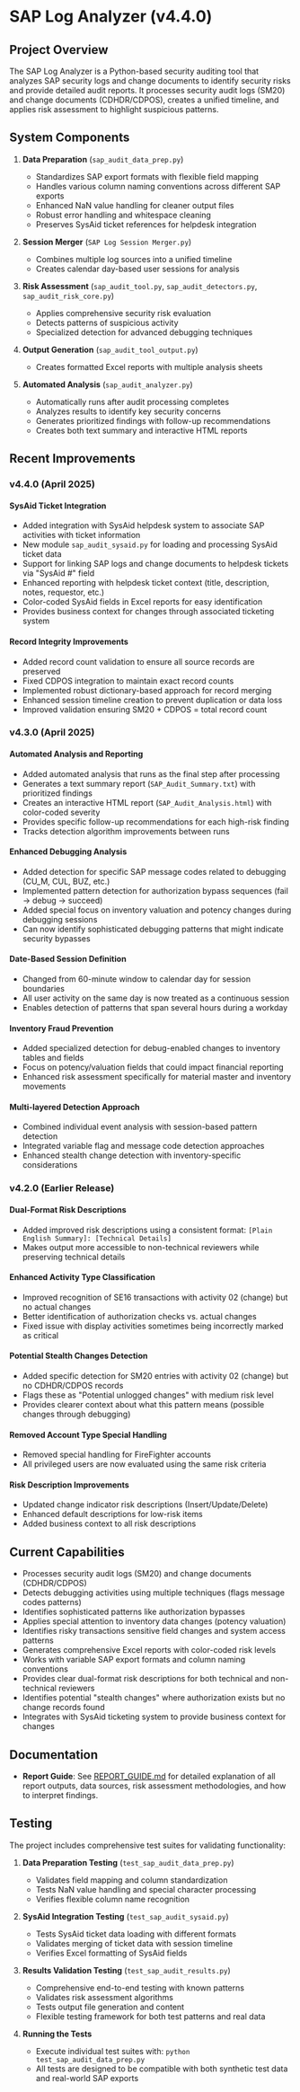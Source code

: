 # SAP Log Analyzer (v4.4.0)

## Project Overview

The SAP Log Analyzer is a Python-based security auditing tool that analyzes SAP security logs and change documents to identify security risks and provide detailed audit reports. It processes security audit logs (SM20) and change documents (CDHDR/CDPOS), creates a unified timeline, and applies risk assessment to highlight suspicious patterns.

## System Components

1. **Data Preparation** (`sap_audit_data_prep.py`)
   - Standardizes SAP export formats with flexible field mapping
   - Handles various column naming conventions across different SAP exports
   - Enhanced NaN value handling for cleaner output files
   - Robust error handling and whitespace cleaning
   - Preserves SysAid ticket references for helpdesk integration

2. **Session Merger** (`SAP Log Session Merger.py`)
   - Combines multiple log sources into a unified timeline
   - Creates calendar day-based user sessions for analysis

3. **Risk Assessment** (`sap_audit_tool.py`, `sap_audit_detectors.py`, `sap_audit_risk_core.py`)
   - Applies comprehensive security risk evaluation
   - Detects patterns of suspicious activity
   - Specialized detection for advanced debugging techniques

4. **Output Generation** (`sap_audit_tool_output.py`)
   - Creates formatted Excel reports with multiple analysis sheets

5. **Automated Analysis** (`sap_audit_analyzer.py`)
   - Automatically runs after audit processing completes
   - Analyzes results to identify key security concerns
   - Generates prioritized findings with follow-up recommendations
   - Creates both text summary and interactive HTML reports

## Recent Improvements

### v4.4.0 (April 2025)

#### SysAid Ticket Integration
- Added integration with SysAid helpdesk system to associate SAP activities with ticket information
- New module `sap_audit_sysaid.py` for loading and processing SysAid ticket data
- Support for linking SAP logs and change documents to helpdesk tickets via "SysAid #" field
- Enhanced reporting with helpdesk ticket context (title, description, notes, requestor, etc.)
- Color-coded SysAid fields in Excel reports for easy identification
- Provides business context for changes through associated ticketing system

#### Record Integrity Improvements
- Added record count validation to ensure all source records are preserved
- Fixed CDPOS integration to maintain exact record counts
- Implemented robust dictionary-based approach for record merging
- Enhanced session timeline creation to prevent duplication or data loss
- Improved validation ensuring SM20 + CDPOS = total record count

### v4.3.0 (April 2025)

#### Automated Analysis and Reporting
- Added automated analysis that runs as the final step after processing
- Generates a text summary report (`SAP_Audit_Summary.txt`) with prioritized findings
- Creates an interactive HTML report (`SAP_Audit_Analysis.html`) with color-coded severity
- Provides specific follow-up recommendations for each high-risk finding
- Tracks detection algorithm improvements between runs

#### Enhanced Debugging Analysis
- Added detection for specific SAP message codes related to debugging (CU_M, CUL, BUZ, etc.)
- Implemented pattern detection for authorization bypass sequences (fail → debug → succeed)
- Added special focus on inventory valuation and potency changes during debugging sessions
- Can now identify sophisticated debugging patterns that might indicate security bypasses

#### Date-Based Session Definition
- Changed from 60-minute window to calendar day for session boundaries
- All user activity on the same day is now treated as a continuous session
- Enables detection of patterns that span several hours during a workday

#### Inventory Fraud Prevention
- Added specialized detection for debug-enabled changes to inventory tables and fields
- Focus on potency/valuation fields that could impact financial reporting
- Enhanced risk assessment specifically for material master and inventory movements

#### Multi-layered Detection Approach
- Combined individual event analysis with session-based pattern detection
- Integrated variable flag and message code detection approaches
- Enhanced stealth change detection with inventory-specific considerations

### v4.2.0 (Earlier Release)

#### Dual-Format Risk Descriptions
- Added improved risk descriptions using a consistent format: `[Plain English Summary]: [Technical Details]`
- Makes output more accessible to non-technical reviewers while preserving technical details

#### Enhanced Activity Type Classification
- Improved recognition of SE16 transactions with activity 02 (change) but no actual changes
- Better identification of authorization checks vs. actual changes
- Fixed issue with display activities sometimes being incorrectly marked as critical

#### Potential Stealth Changes Detection
- Added specific detection for SM20 entries with activity 02 (change) but no CDHDR/CDPOS records
- Flags these as "Potential unlogged changes" with medium risk level
- Provides clearer context about what this pattern means (possible changes through debugging)

#### Removed Account Type Special Handling
- Removed special handling for FireFighter accounts
- All privileged users are now evaluated using the same risk criteria

#### Risk Description Improvements
- Updated change indicator risk descriptions (Insert/Update/Delete)
- Enhanced default descriptions for low-risk items
- Added business context to all risk descriptions

## Current Capabilities

- Processes security audit logs (SM20) and change documents (CDHDR/CDPOS)
- Detects debugging activities using multiple techniques (flags message codes patterns)
- Identifies sophisticated patterns like authorization bypasses
- Applies special attention to inventory data changes (potency valuation)
- Identifies risky transactions sensitive field changes and system access patterns
- Generates comprehensive Excel reports with color-coded risk levels
- Works with variable SAP export formats and column naming conventions
- Provides clear dual-format risk descriptions for both technical and non-technical reviewers
- Identifies potential "stealth changes" where authorization exists but no change records found
- Integrates with SysAid ticketing system to provide business context for changes

## Documentation

- **Report Guide**: See [REPORT_GUIDE.md](REPORT_GUIDE.md) for detailed explanation of all report outputs, data sources, risk assessment methodologies, and how to interpret findings.

## Testing

The project includes comprehensive test suites for validating functionality:

1. **Data Preparation Testing** (`test_sap_audit_data_prep.py`)
   - Validates field mapping and column standardization
   - Tests NaN value handling and special character processing
   - Verifies flexible column name recognition

2. **SysAid Integration Testing** (`test_sap_audit_sysaid.py`)
   - Tests SysAid ticket data loading with different formats
   - Validates merging of ticket data with session timeline
   - Verifies Excel formatting of SysAid fields

3. **Results Validation Testing** (`test_sap_audit_results.py`)
   - Comprehensive end-to-end testing with known patterns
   - Validates risk assessment algorithms
   - Tests output file generation and content
   - Flexible testing framework for both test patterns and real data

4. **Running the Tests**
   - Execute individual test suites with: `python test_sap_audit_data_prep.py`
   - All tests are designed to be compatible with both synthetic test data and real-world SAP exports
